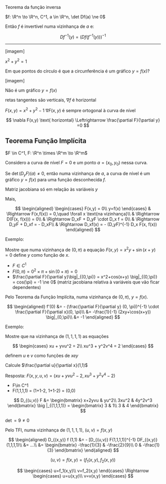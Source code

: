 Teorema da função inversa

$f: \R^n \to \R^n, C^1, a \in \R^n, \det Df(a) \ne 0$

Então $f$ é invertível numa vizinhança de $a$ e:

$$
D f^{-1} (y) = (Df(f^{-1}(y)))^{-1}
$$

---

[imagem]

$x^2+y^2=1$

Em que pontos do círculo é que a circunferência é um gráfico $y=f(x)$?

[imagem]

Não é um gráfico $y=f(x)$

retas tangentes são verticais, $\nabla f$ é horizontal

$F(x,y) = x^2+y^2-1$
$\nabla F(x,y)$ é sempre ortogonal à curva de nível

$$
\nabla F(x,y) \text{ horizontal} \Leftrightarrow \frac{\partial F}{\partial y} =0
$$

## Teorema Função Implícita

$F \in C^1, F: \R^n \times \R^m \to \R^m$

Considero a curva de nível $F = 0$ e um ponto $a = (x_0, y_0)$ nessa curva.

Se $\det (D_y F)(a) \ne 0$, então numa vizinhança de $a$, a curva de nível é um gráfico $y=f(x)$ para uma função desconhecida $f$.

Matriz jacobiana só em relação às variáveis $y$

Mais,

$$
\begin{aligned}
\begin{cases}
F(x,y) = 0\\
y=f(x)
\end{cases}
&
\Rightarrow
F(x,f(x)) = 0,\quad \forall x \text{na vizinhança}\\
& \Rightarrow D(F(x, f(x))) = 0\\
& \Rightarrow D_xF + D_yF \cdot D_x f = 0\\
& \Rightarrow D_yF + D_xf = - D_xF\\
& \Rightarrow D_xf(x) = - (D_yF)^{-1} D_x F(x, f(x))
\end{aligned}
$$

Exemplo:

Mostre que numa vizinhança de $(0, \pi)$ a equação $F(x,y) = x^2y + \sin(x+y) = 0$
define $y$ como função de $x$.

- $F \in C^1$
- $F(0, \pi) = 0^2 \times \pi + \sin(0 + \pi) = 0$
- $\frac{\partial F}{\partial y}\big|_{(0,\pi)} = x^2+cos(x+y) \big|_{(0,\pi)} = cos(\pi) = -1 \ne 0$
  (matriz jacobiana relativa à variáveis que vão ficar dependentes)

Pelo Teorema da Função Implícita, numa vizinhança de $(0, \pi)$, $y = f(x)$.

$$
\begin{aligned}
f'(0) &= - (\frac{\partial F}{\partial y} (0, \pi))^{-1} \cdot \frac{\partial F}{\partial x}(0, \pi)\\
&= -\frac{1}{-1} (2xy+\cos(x+y)) \big|_(0,\pi)\\
&= -1
\end{aligned}
$$

Exemplo:

Mostre que na vizinhança de $(1,1,1,1)$ as equações

$$
\begin{cases}
xu + yvu^2 = 2\\
xu^3 + y^2v^4 = 2
\end{cases}
$$

definem $u$ e $v$ como funções de $x e y$

Calcule $\frac{\partial u}{\partial x}(1,1)$

Resposta:
$F(x,y,u,v) = (xu + yvu^2 - 2, xu^3 + y^2v^4 - 2)$

- F\in C^1
- F(1,1,1,1) = (1+1-2, 1+1-2) = (0,0)

$$
D_{(u,v)} F &= \begin{bmatrix}
x+2yvu & yu^2\\
3xu^2 & 4y^2v^3
\end{bmatrix}
\big |_{(1,1,1,1)} = \begin{bmatrix}
3 & 1\\
3 & 4
\end{bmatrix}
$$

$\det = 9 \ne 0$

Pelo TFI, numa vizinhança de $(1,1,1,1)$, $(u,v) = f(x,y)$

$$
\begin{aligned}
D_{(x,y)} f (1,1) &= - [D_{(u,v)} F(1,1,1,1)]^{-1} DF_{(x,y)} (1,1,1,1)\\
&= ...\\
&= \begin{bmatrix}
-\frac{1}{3} & -\frac{2}{9}\\
0 & -\frac{1}{3}
\end{bmatrix}
\end{aligned}
$$

$$
(u, v) = f(x,y) = (f_1(x,y) , f_2(x,y))
$$

$$
\begin{cases}
u=f_1(x,y)\\
v=f_2(x,y)
\end{cases}
\Rightarrow
\begin{cases}
u=u(x,y)\\
v=v(x,y)
\end{cases}
$$
